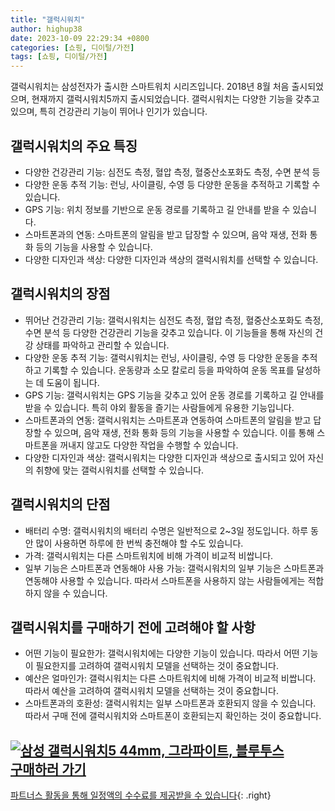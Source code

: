 ```yaml
---
title: "갤럭시워치"
author: highup38
date: 2023-10-09 22:29:34 +0800
categories: [쇼핑, 디이털/가전]
tags: [쇼핑, 디이털/가전]
---
```


갤럭시워치는 삼성전자가 출시한 스마트워치 시리즈입니다. 2018년 8월 처음 출시되었으며, 현재까지 갤럭시워치5까지 출시되었습니다. 갤럭시워치는 다양한 기능을 갖추고 있으며, 특히 건강관리 기능이 뛰어나 인기가 있습니다.

## 갤럭시워치의 주요 특징

* 다양한 건강관리 기능: 심전도 측정, 혈압 측정, 혈중산소포화도 측정, 수면 분석 등
* 다양한 운동 추적 기능: 런닝, 사이클링, 수영 등 다양한 운동을 추적하고 기록할 수 있습니다.
* GPS 기능: 위치 정보를 기반으로 운동 경로를 기록하고 길 안내를 받을 수 있습니다.
* 스마트폰과의 연동: 스마트폰의 알림을 받고 답장할 수 있으며, 음악 재생, 전화 통화 등의 기능을 사용할 수 있습니다.
* 다양한 디자인과 색상: 다양한 디자인과 색상의 갤럭시워치를 선택할 수 있습니다.

## 갤럭시워치의 장점

* 뛰어난 건강관리 기능: 갤럭시워치는 심전도 측정, 혈압 측정, 혈중산소포화도 측정, 수면 분석 등 다양한 건강관리 기능을 갖추고 있습니다. 이 기능들을 통해 자신의 건강 상태를 파악하고 관리할 수 있습니다.
* 다양한 운동 추적 기능: 갤럭시워치는 런닝, 사이클링, 수영 등 다양한 운동을 추적하고 기록할 수 있습니다. 운동량과 소모 칼로리 등을 파악하여 운동 목표를 달성하는 데 도움이 됩니다.
* GPS 기능: 갤럭시워치는 GPS 기능을 갖추고 있어 운동 경로를 기록하고 길 안내를 받을 수 있습니다. 특히 야외 활동을 즐기는 사람들에게 유용한 기능입니다.
* 스마트폰과의 연동: 갤럭시워치는 스마트폰과 연동하여 스마트폰의 알림을 받고 답장할 수 있으며, 음악 재생, 전화 통화 등의 기능을 사용할 수 있습니다. 이를 통해 스마트폰을 꺼내지 않고도 다양한 작업을 수행할 수 있습니다.
* 다양한 디자인과 색상: 갤럭시워치는 다양한 디자인과 색상으로 출시되고 있어 자신의 취향에 맞는 갤럭시워치를 선택할 수 있습니다.

## 갤럭시워치의 단점

* 배터리 수명: 갤럭시워치의 배터리 수명은 일반적으로 2~3일 정도입니다. 하루 동안 많이 사용하면 하루에 한 번씩 충전해야 할 수도 있습니다.
* 가격: 갤럭시워치는 다른 스마트워치에 비해 가격이 비교적 비쌉니다.
* 일부 기능은 스마트폰과 연동해야 사용 가능: 갤럭시워치의 일부 기능은 스마트폰과 연동해야 사용할 수 있습니다. 따라서 스마트폰을 사용하지 않는 사람들에게는 적합하지 않을 수 있습니다.


## 갤럭시워치를 구매하기 전에 고려해야 할 사항

* 어떤 기능이 필요한가: 갤럭시워치에는 다양한 기능이 있습니다. 따라서 어떤 기능이 필요한지를 고려하여 갤럭시워치 모델을 선택하는 것이 중요합니다.
* 예산은 얼마인가: 갤럭시워치는 다른 스마트워치에 비해 가격이 비교적 비쌉니다. 따라서 예산을 고려하여 갤럭시워치 모델을 선택하는 것이 중요합니다.
* 스마트폰과의 호환성: 갤럭시워치는 일부 스마트폰과 호환되지 않을 수 있습니다. 따라서 구매 전에 갤럭시워치와 스마트폰이 호환되는지 확인하는 것이 중요합니다.


[![삼성 갤럭시워치5 44mm, 그라파이트, 블루투스](https://thumbnail7.coupangcdn.com/thumbnails/remote/230x230ex/image/retail/images/8227220393717282-c508a0be-3e7b-4f83-857c-1f8c5ec9b614.jpg "삼성 갤럭시워치5 44mm, 그라파이트, 블루투스")](https://link.coupang.com/re/AFFSDP?lptag=AF1030537&subid=&pageKey=6675441423&traceid=V0-153&itemId=15374273875&vendorItemId=82594370348)
<br>
[**구매하러 가기**](https://link.coupang.com/re/AFFSDP?lptag=AF1030537&subid=&pageKey=6675441423&traceid=V0-153&itemId=15374273875&vendorItemId=82594370348)
---
[파트너스 활동을 통해 일정액의 수수료를 제공받을 수 있습니다](https://link.coupang.com/a/bao1ui){: .right}